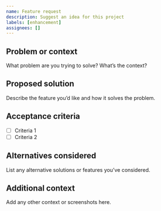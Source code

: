 ```yaml
---
name: Feature request
description: Suggest an idea for this project
labels: [enhancement]
assignees: []
---
```


## Problem or context

What problem are you trying to solve? What’s the context?

## Proposed solution

Describe the feature you’d like and how it solves the problem.

## Acceptance criteria

- [ ] Criteria 1
- [ ] Criteria 2

## Alternatives considered

List any alternative solutions or features you’ve considered.

## Additional context

Add any other context or screenshots here.

